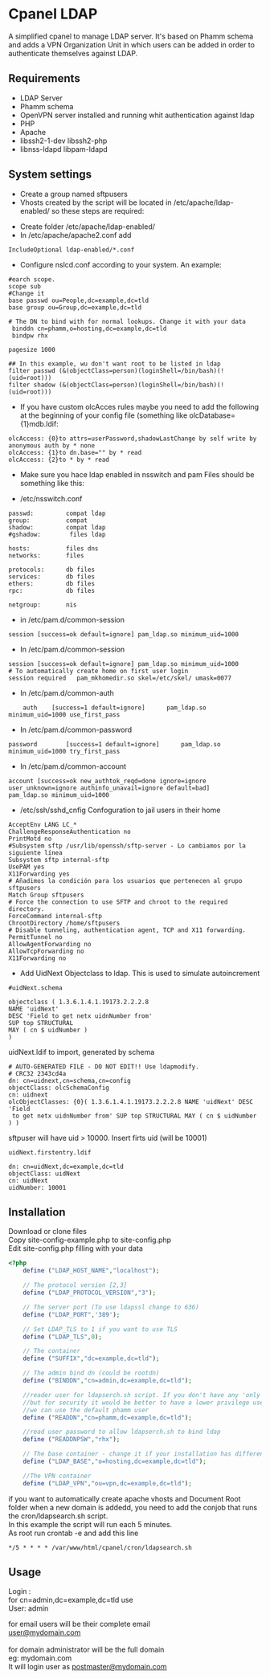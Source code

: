 Cpanel LDAP
=========

A simplified cpanel to manage LDAP server. It's based on Phamm schema and adds a VPN Organization Unit in which users can be added in order to authenticate themselves against LDAP.



## Requirements

* LDAP Server
* Phamm schema
* OpenVPN server installed and running whit authentication against ldap
* PHP
* Apache
* libssh2-1-dev libssh2-php  
* libnss-ldapd libpam-ldapd

## System settings

* Create a group named sftpusers
* Vhosts created by the script will be located in /etc/apache/ldap-enabled/ so these steps are required:  
 -  Create folder /etc/apache/ldap-enabled/
 -  In /etc/apache/apache2.conf add  

```
IncludeOptional ldap-enabled/*.conf
```

* Configure nslcd.conf according to your system. An example:

```
#earch scope.
scope sub 
#Change it
base passwd ou=People,dc=example,dc=tld
base group ou=Group,dc=example,dc=tld

# The DN to bind with for normal lookups. Change it with your data
 binddn cn=phamm,o=hosting,dc=example,dc=tld
 bindpw rhx 
    
pagesize 1000
        
## In this example, wu don't want root to be listed in ldap
filter passwd (&(objectClass=person)(loginShell=/bin/bash)(!(uid=root)))
filter shadow (&(objectClass=person)(loginShell=/bin/bash)(!(uid=root)))

```

* If you have custom olcAcces rules maybe you need to add the following  at the beginning of your config file (something like olcDatabase\=\{1\}mdb.ldif:

```
olcAccess: {0}to attrs=userPassword,shadowLastChange by self write by anonymous auth by * none
olcAccess: {1}to dn.base="" by * read
olcAccess: {2}to * by * read
```

* Make sure you hace ldap enabled in nsswitch and pam
  Files should be something like this:

- /etc/nsswitch.conf

```
passwd:         compat ldap
group:          compat
shadow:         compat ldap
#gshadow:        files ldap

hosts:          files dns 
networks:       files

protocols:      db files
services:       db files
ethers:         db files
rpc:            db files

netgroup:       nis
```
- in /etc/pam.d/common-session

```
session [success=ok default=ignore] pam_ldap.so minimum_uid=1000
```

- In /etc/pam.d/common-session

```
session [success=ok default=ignore] pam_ldap.so minimum_uid=1000
# To automatically create home on first user login
session required   pam_mkhomedir.so skel=/etc/skel/ umask=0077
```
- In /etc/pam.d/common-auth

```
    auth    [success=1 default=ignore]      pam_ldap.so minimum_uid=1000 use_first_pass
```

- In /etc/pam.d/common-password

```
password        [success=1 default=ignore]      pam_ldap.so minimum_uid=1000 try_first_pass
```
- In /etc/pam.d/common-account

```
account [success=ok new_authtok_reqd=done ignore=ignore user_unknown=ignore authinfo_unavail=ignore default=bad]            pam_ldap.so minimum_uid=1000
```

* /etc/ssh/sshd_cnfig Confoguration to jail users in their home 

```
AcceptEnv LANG LC_*
ChallengeResponseAuthentication no
PrintMotd no
#Subsystem sftp /usr/lib/openssh/sftp-server - Lo cambiamos por la siguiente línea
Subsystem sftp internal-sftp
UsePAM yes
X11Forwarding yes
# Añadimos la condición para los usuarios que pertenecen al grupo sftpusers
Match Group sftpusers
# Force the connection to use SFTP and chroot to the required directory.
ForceCommand internal-sftp
ChrootDirectory /home/sftpusers
# Disable tunneling, authentication agent, TCP and X11 forwarding.
PermitTunnel no
AllowAgentForwarding no
AllowTcpForwarding no
X11Forwarding no
```
* Add UidNext Objectclass to ldap. This is used to simulate autoincrement
 
```
#uidNext.schema

objectclass ( 1.3.6.1.4.1.19173.2.2.2.8
NAME 'uidNext'
DESC 'Field to get netx uidnNumber from'
SUP top STRUCTURAL
MAY ( cn $ uidNumber )
)
```
uidNext.ldif to import, generated by schema

```
# AUTO-GENERATED FILE - DO NOT EDIT!! Use ldapmodify.
# CRC32 2343cd4a
dn: cn=uidnext,cn=schema,cn=config
objectClass: olcSchemaConfig
cn: uidnext
olcObjectClasses: {0}( 1.3.6.1.4.1.19173.2.2.2.8 NAME 'uidNext' DESC 'Field 
 to get netx uidnNumber from' SUP top STRUCTURAL MAY ( cn $ uidNumber ) )
```

sftpuser will have uid > 10000. Insert firts uid (will be 10001) 

```
uidNext.firstentry.ldif

dn: cn=uidNext,dc=example,dc=tld
objectClass: uidNext
cn: uidNext
uidNumber: 10001
```

## Installation  

Download or clone files  
Copy site-config-example.php to site-config.php  
Edit site-config.php filling with your data  


```php
<?php
	define ("LDAP_HOST_NAME","localhost");

	// The protocol version [2,3]
	define ("LDAP_PROTOCOL_VERSION","3");

	// The server port (To use ldapssl change to 636)
	define ("LDAP_PORT",'389');

	// Set LDAP_TLS to 1 if you want to use TLS
	define ("LDAP_TLS",0);

	// The container
	define ("SUFFIX","dc=example,dc=tld");

	// The admin bind dn (could be rootdn)
	define ("BINDDN","cn=admin,dc=example,dc=tld");

	//reader user for ldapserch.sh script. If you don't have any 'only read' user you can use admin,
	//but for security it would be better to have a lower privilege user with no write permissions
	//we can use the default phamm user
	define ("READDN","cn=phamm,dc=example,dc=tld");

	//read user password to allow ldapserch.sh to bind ldap
	define ("READDNPSW","rhx");

	// The base container - change it if your installation has different structure
	define ("LDAP_BASE","o=hosting,dc=example,dc=tld");

	//The VPN container
	define ("LDAP_VPN","ou=vpn,dc=example,dc=tld");


```

if you want to automatically create apache vhosts and Document Root folder when a new domain is addedd, you need to
add the conjob that runs the cron/ldapsearch.sh script.  
In this example the script will run each 5 minutes.  
As root run crontab -e and add this line  


    */5 * * * * /var/www/html/cpanel/cron/ldapsearch.sh

## Usage

Login :  
for cn=admin,dc=example,dc=tld use  
User: admin  
  
for email users will be their complete email  
user@mydomain.com  
<br />
for domain administrator will be the full domain  
eg: mydomain.com  
It will login user as postmaster@mydomain.com  


